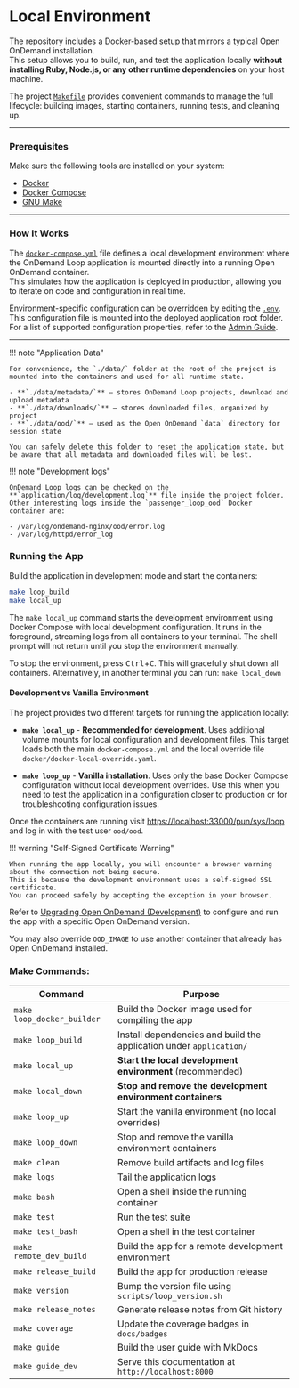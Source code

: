 # Local Environment

The repository includes a Docker-based setup that mirrors a typical Open OnDemand installation.  
This setup allows you to build, run, and test the application locally **without installing Ruby, Node.js, or any other runtime dependencies** on your host machine.

The project [`Makefile`](https://github.com/IQSS/ondemand-loop/blob/main/Makefile) provides convenient commands to manage the full lifecycle: building images, starting containers, running tests, and cleaning up.

---

### Prerequisites

Make sure the following tools are installed on your system:

- [Docker](https://www.docker.com/)
- [Docker Compose](https://docs.docker.com/compose/)
- [GNU Make](https://www.gnu.org/software/make/manual/make.html)

---

### How It Works

The [`docker-compose.yml`](https://github.com/IQSS/ondemand-loop/blob/main/docker-compose.yml) file defines a local development environment where the OnDemand Loop application is mounted directly into a running Open OnDemand container.  
This simulates how the application is deployed in production, allowing you to iterate on code and configuration in real time.

Environment-specific configuration can be overridden by editing the [`.env`](https://github.com/IQSS/ondemand-loop/blob/main/config/.env).
This configuration file is mounted into the deployed application root folder.
For a list of supported configuration properties, refer to the [Admin Guide](../admin/index.md).

---

!!! note "Application Data"

    For convenience, the `./data/` folder at the root of the project is mounted into the containers and used for all runtime state.

    - **`./data/metadata/`** – stores OnDemand Loop projects, download and upload metadata
    - **`./data/downloads/`** – stores downloaded files, organized by project
    - **`./data/ood/`** – used as the Open OnDemand `data` directory for session state

    You can safely delete this folder to reset the application state, but be aware that all metadata and downloaded files will be lost.

!!! note "Development logs"

    OnDemand Loop logs can be checked on the **`application/log/development.log`** file inside the project folder. 
    Other interesting logs inside the `passenger_loop_ood` Docker container are:

    - /var/log/ondemand-nginx/ood/error.log
    - /var/log/httpd/error_log


### Running the App
Build the application in development mode and start the containers:

```bash
make loop_build
make local_up
```

The `make local_up` command starts the development environment using Docker Compose with local development configuration.
It runs in the foreground, streaming logs from all containers to your terminal.
The shell prompt will not return until you stop the environment manually.

To stop the environment, press <kbd>Ctrl</kbd>+<kbd>C</kbd>. This will gracefully shut down all containers.
Alternatively, in another terminal you can run: `make local_down`

#### Development vs Vanilla Environment

The project provides two different targets for running the application locally:

- **`make local_up`** - **Recommended for development**. Uses additional volume mounts for local configuration and development files. This target loads both the main `docker-compose.yml` and the local override file `docker/docker-local-override.yaml`.

- **`make loop_up`** - **Vanilla installation**. Uses only the base Docker Compose configuration without local development overrides. Use this when you need to test the application in a configuration closer to production or for troubleshooting configuration issues.

Once the containers are running visit [https://localhost:33000/pun/sys/loop](https://localhost:33000/pun/sys/loop) and log in with the test user `ood/ood`.

!!! warning "Self-Signed Certificate Warning"
 
    When running the app locally, you will encounter a browser warning about the connection not being secure.  
    This is because the development environment uses a self-signed SSL certificate.  
    You can proceed safely by accepting the exception in your browser.

Refer to [Upgrading Open OnDemand (Development)](ood.md#upgrading-open-ondemand-development) to configure and run the app with a specific Open OnDemand version.

You may also override `OOD_IMAGE` to use another container that already has Open OnDemand installed.

### Make Commands:

| Command                   | Purpose                                                              |
|---------------------------|----------------------------------------------------------------------|
| `make loop_docker_builder`| Build the Docker image used for compiling the app                    |
| `make loop_build`         | Install dependencies and build the application under `application/`  |
| `make local_up`           | **Start the local development environment** (recommended)            |
| `make local_down`         | **Stop and remove the development environment containers**           |
| `make loop_up`            | Start the vanilla environment (no local overrides)                  |
| `make loop_down`          | Stop and remove the vanilla environment containers                   |
| `make clean`              | Remove build artifacts and log files                                 |
| `make logs`               | Tail the application logs                                            |
| `make bash`               | Open a shell inside the running container                            |
| `make test`               | Run the test suite                                                   |
| `make test_bash`          | Open a shell in the test container                                   |
| `make remote_dev_build`   | Build the app for a remote development environment                   |
| `make release_build`      | Build the app for production release                                 |
| `make version`            | Bump the version file using `scripts/loop_version.sh`                |
| `make release_notes`      | Generate release notes from Git history                              |
| `make coverage`           | Update the coverage badges in `docs/badges`                          |
| `make guide`              | Build the user guide with MkDocs                                     |
| `make guide_dev`          | Serve this documentation at `http://localhost:8000`                  |
